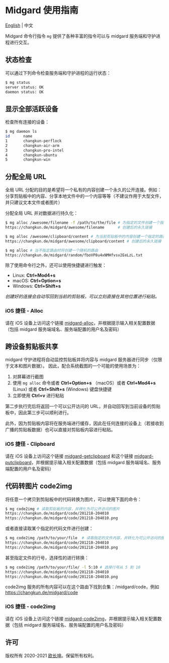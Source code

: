 # Midgard 使用指南

[English](./usage.md) | 中文

Midgard 命令行指令 `mg` 提供了各种丰富的指令可以与 midgard 服务端和守护进程进行交互。

## 状态检查

可以通过下列命令检查服务端和守护进程的运行状态：

```sh
$ mg status
server status: OK
daemon status: OK
```

## 显示全部活跃设备

检查所有连接的设备：

```sh
$ mg daemon ls
id      name
1       changkun-perflock
2       changkun-air-arm
3       changkun-pro-intel
4       changkun-ubuntu
5       changkun-win
```

## 分配全局 URL

全局 URL 分配的目的是希望将一个私有的内容创建一个永久的公开连接。例如：分享剪贴板中的内容、分享本地文件中的一个内容等等（不建议作用于大型文件，并只建议文本文件或者图片）

分配全局 URL 并对数据进行持久化：

```sh
$ mg alloc /awesome/filename -f /path/to/the/file # 为指定的文件创建一个指定的路由
https://changkun.de/midgard/awesome/filename      # 创建后的永久链接

$ mg alloc /awesome/clipboard/content # 为当前剪贴板中的内容创建一个指定的路由
https://changkun.de/midgard/awesome/clipboard/content # 创建后的永久链接

$ mg alloc # 当不指定路由时将创建一个随机的路由
https://changkun.de/midgard/random/fboVP8u4xNMHfvsv2EeLzL.txt
```

除了使用命令行之外，还可以使用快捷键进行触发：

- Linux: **Ctrl+Mod4+s**
- macOS: **Ctrl+Option+s**
- Windows: **Ctrl+Shift+s**

_创建好的连接会自动写回到当前的剪贴板，可以立刻直接在其他位置进行粘贴。_

### iOS 捷径 - Alloc

请在 iOS 设备上访问这个链接 [midgard-alloc](https://www.icloud.com/shortcuts/0964c0a651544604bd995cf1e723c573)，并根据提示输入相关配置数据（包括 midgard 服务端域名、服务端配置的用户名及密码）

## 跨设备剪贴板共享

midgard 守护进程将自动监控剪贴板并将内容与 midgard 服务器进行同步（仅限于文本和图片数据）。
因此，配合系统截图的一个可能的使用场景为：

1. 对屏幕进行截图
2. 使用 `mg alloc` 命令或者 **Ctrl+Option+s** （macOS）或者 **Ctrl+Mod4+s** (Linux) 或者 **Ctrl+Shift+s** (Windows) 键盘快捷键
3. 立即使用 **Ctrl+v** 进行粘贴

第二步执行完后将返回一个可以公开访问的 URL，并自动回写到当前设备的剪贴板中，因此第三步可以顺利进行。

此外，因为剪贴板内容将在服务端进行缓存，因此在任何连接的设备上（若接收到广播的剪贴板数据）也可以直接对剪贴板内容进行粘贴。

### iOS 捷径 - Clipboard

请在 iOS 设备上访问这个链接 [midgard-getclipboard](https://www.icloud.com/shortcuts/66c475e013e94dbf9f3714365d6c3f95) 和这个链接 [midgard-putclipboard](https://www.icloud.com/shortcuts/c1b98b1ae59045e59c1f302a634e5633)，并根据提示输入相关配置数据（包括 midgard 服务端域名、服务端配置的用户名及密码）

## 代码转图片 code2img

将任意一个拷贝到剪贴板中的代码转换为图片，可以使用下面的命令：

```sh
$ mg code2img # 读取剪贴板的内容，并转化为可公开访问的图片
https://changkun.de/midgard/code/201218-204010
https://changkun.de/midgard/code/201218-204010.png
```

或者直接读取某个指定的代码文件进行创建：

```sh
$ mg code2img /path/to/your/file  # 读取指定的文件内容，并转化为可公开访问的图片
https://changkun.de/midgard/code/201218-204010
https://changkun.de/midgard/code/201218-204010.png
```

甚至指定文件的行号，选择性的进行转换：

```sh
$ mg code2img /path/to/your/file/ -l 5:10 # 选择行号从 5 到 10
https://changkun.de/midgard/code/201218-204010
https://changkun.de/midgard/code/201218-204010.png
```

code2img 服务的所有内容可以在这个路由下找到合集：/midgard/code，例如 https://changkun.de/midgard/code

### iOS 捷径 - code2img

请在 iOS 设备上访问这个链接 [midgard-code2img](https://www.icloud.com/shortcuts/73f978c0179642b5bc2c31aba300b25a)，并根据提示输入相关配置数据（包括 midgard 服务端域名、服务端配置的用户名及密码）

## 许可

版权所有 2020-2021 [欧长坤](https://changkun.de)。保留所有权利。